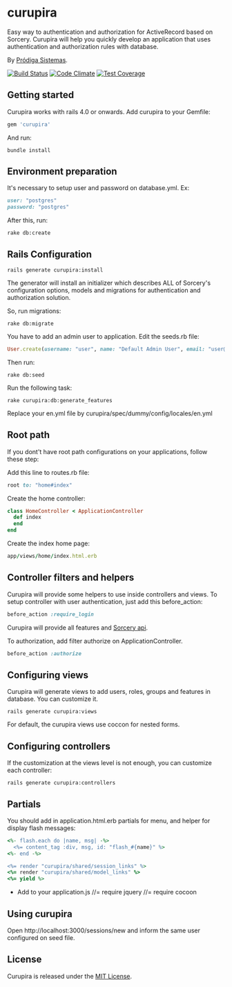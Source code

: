 # curupira
Easy way to authentication and authorization for ActiveRecord based on Sorcery. Curupira will help you quickly develop an application that uses authentication and authorization rules with database.

By [Pródiga Sistemas](http://www.prodigasistemas.com.br/).

[![Build Status](https://travis-ci.org/prodigasistemas/curupira.svg?branch=master)](https://travis-ci.org/prodigasistemas/curupira)
[![Code Climate](https://codeclimate.com/github/prodigasistemas/curupira/badges/gpa.svg)](https://codeclimate.com/github/prodigasistemas/curupira)
[![Test Coverage](https://codeclimate.com/github/prodigasistemas/curupira/badges/coverage.svg)](https://codeclimate.com/github/prodigasistemas/curupira)

## Getting started

Curupira works with rails 4.0 or onwards. Add curupira to your Gemfile:

```ruby
gem 'curupira'
```

And run:

```console
bundle install
```

## Environment preparation
It's necessary to setup user and password on database.yml. Ex:
```ruby
user: "postgres"
password: "postgres"
```

After this, run:

```console
rake db:create
```

## Rails Configuration

```console
rails generate curupira:install
```

The generator will install an initializer which describes ALL of Sorcery's configuration options, models and migrations for authentication and authorization solution.

So, run migrations:

```console
rake db:migrate
```

You have to add an admin user to application. Edit the seeds.rb file:

```ruby
User.create(username: "user", name: "Default Admin User", email: "user@mail.com", password: "123456", admin: true)
```

Then run:

```console
rake db:seed
```

Run the following task:

```console
rake curupira:db:generate_features
```

Replace your en.yml file by curupira/spec/dummy/config/locales/en.yml

## Root path

If you dont't have root path configurations on your applications, follow these step:

Add this line to routes.rb file:

```ruby
root to: "home#index"
```

Create the home controller:

```ruby
class HomeController < ApplicationController
  def index
  end
end
```

Create the index home page:

```ruby
app/views/home/index.html.erb
```

## Controller filters and helpers

Curupira will provide some helpers to use inside controllers and views. To setup controller with user authentication, just add this before_action:

```ruby
before_action :require_login
```

Curupira will provide all features and [Sorcery api](https://github.com/NoamB/sorcery).

To authorization, add filter authorize on ApplicationController.

```ruby
before_action :authorize
```

## Configuring views

Curupira will generate views to add users, roles, groups and features in database. You can customize it.

```console
rails generate curupira:views
```

For default, the curupira views use coccon for nested forms.

## Configuring controllers

If the customization at the views level is not enough, you can customize each controller:

```console
rails generate curupira:controllers
```

## Partials

You should add in application.html.erb partials for menu, and helper for display flash messages:

```ruby
<%- flash.each do |name, msg| -%>
  <%= content_tag :div, msg, id: "flash_#{name}" %>
<%- end -%>

<%= render "curupira/shared/session_links" %>
<%= render "curupira/shared/model_links" %>
<%= yield %>
```

* Add to your application.js
//= require jquery
//= require cocoon

## Using curupira

Open http://localhost:3000/sessions/new and inform the same user configured on seed file.

## License

Curupira is released under the [MIT License](http://www.opensource.org/licenses/MIT).

